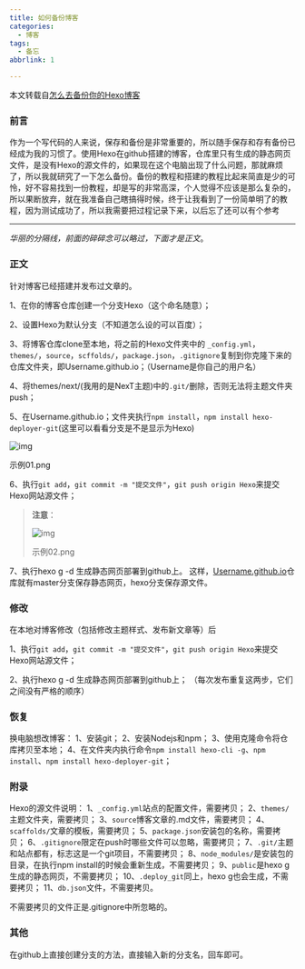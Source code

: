 ```yaml
---
title: 如何备份博客
categories:
  - 博客
tags:
  - 备忘
abbrlink: 1

---
```

本文转载自[怎么去备份你的Hexo博客](https://www.jianshu.com/p/baab04284923)

### 前言

作为一个写代码的人来说，保存和备份是非常重要的，所以随手保存和存有备份已经成为我的习惯了。使用Hexo在github搭建的博客，仓库里只有生成的静态网页文件，是没有Hexo的源文件的，如果现在这个电脑出现了什么问题，那就麻烦了，所以我就研究了一下怎么备份。备份的教程和搭建的教程比起来简直是少的可怜，好不容易找到一份教程，却是写的非常高深，个人觉得不应该是那么复杂的，所以果断放弃，就在我准备自己瞎搞得时候，终于让我看到了一份简单明了的教程，因为测试成功了，所以我需要把过程记录下来，以后忘了还可以有个参考

------

*华丽的分隔线，前面的碎碎念可以略过，下面才是正文*。

### 正文

针对博客已经搭建并发布过文章的。

1、在你的博客仓库创建一个分支Hexo（这个命名随意）；

2、设置Hexo为默认分支（不知道怎么设的可以百度）；

3、将博客仓库clone至本地，将之前的Hexo文件夹中的
 `_config.yml`，`themes/`，`source`，`scffolds/`，`package.json`，`.gitignore`复制到你克隆下来的仓库文件夹，即Username.github.io；（Username是你自己的用户名）

4、将themes/next/(我用的是NexT主题)中的`.git/`删除，否则无法将主题文件夹push；

5、在Username.github.io；文件夹执行`npm install`，`npm install hexo-deployer-git`(这里可以看看分支是不是显示为Hexo)

![img](https:////upload-images.jianshu.io/upload_images/4904768-2d12049be9999009.png?imageMogr2/auto-orient/strip|imageView2/2/w/476/format/webp)

示例01.png

6、执行`git add`，`git commit -m "提交文件"`，`git push origin Hexo`来提交Hexo网站源文件；

> **注意**：
>  
>
> ![img](https:////upload-images.jianshu.io/upload_images/4904768-fd5424ef9b3d3235.png?imageMogr2/auto-orient/strip|imageView2/2/w/564/format/webp)
>
> 示例02.png

7、执行hexo g -d 生成静态网页部署到github上。
 这样，[Username.github.io](https://links.jianshu.com/go?to=https%3A%2F%2Folivivian.github.io%2F)仓库就有master分支保存静态网页，hexo分支保存源文件。

### 修改

在本地对博客修改（包括修改主题样式、发布新文章等）后

1、执行`git add`，`git commit -m "提交文件"`，`git push origin Hexo`来提交Hexo网站源文件；

2、执行hexo g -d 生成静态网页部署到github上；
 （每次发布重复这两步，它们之间没有严格的顺序）

### 恢复

换电脑想改博客：
 1、安装git；
 2、安装Nodejs和npm；
 3、使用克隆命令将仓库拷贝至本地；
 4、在文件夹内执行命令`npm install hexo-cli -g`、`npm install`、`npm install hexo-deployer-git`；

### 附录

Hexo的源文件说明：
 1、`_config.yml`站点的配置文件，需要拷贝；
 2、`themes/`主题文件夹，需要拷贝；
 3、`source`博客文章的.md文件，需要拷贝；
 4、`scaffolds/`文章的模板，需要拷贝；
 5、`package.json`安装包的名称，需要拷贝；
 6、`.gitignore`限定在push时哪些文件可以忽略，需要拷贝；
 7、`.git/`主题和站点都有，标志这是一个git项目，不需要拷贝；
 8、`node_modules/`是安装包的目录，在执行npm install的时候会重新生成，不需要拷贝；
 9、`public`是hexo g生成的静态网页，不需要拷贝；
 10、`.deploy_git`同上，hexo g也会生成，不需要拷贝；
 11、`db.json`文件，不需要拷贝。

不需要拷贝的文件正是.gitignore中所忽略的。

### 其他

在github上直接创建分支的方法，直接输入新的分支名，回车即可。